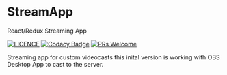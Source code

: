 # StreamApp
React/Redux Streaming App

[![LICENCE](https://img.shields.io/dub/l/vibe-d.svg)](https://github.com/edsphinx/streamapp/blob/master/LICENSE)
[![Codacy Badge](https://api.codacy.com/project/badge/Grade/8395d6f00cdb411aab479ebd654ae236)](https://www.codacy.com/app/edsphinx/streamapp?utm_source=github.com&amp;utm_medium=referral&amp;utm_content=edsphinx/streamapp&amp;utm_campaign=Badge_Grade)
[![PRs Welcome](https://img.shields.io/badge/PRs-welcome-brightgreen.svg?style=flat-square)](http://makeapullrequest.com)

Streaming app for custom videocasts this inital version is working with OBS Desktop App to cast to the server.

